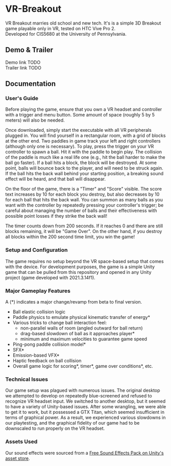 # VR-Breakout
VR Breakout marries old school and new tech. It's is a simple 3D Breakout game playable only in VR, tested on HTC Vive Pro 2.   
Developed for CIS5680 at the University of Pennsylvania.

## Demo & Trailer
Demo link TODO  
Trailer link TODO

## Documentation

### User's Guide
Before playing the game, ensure that you own a VR headset and controller with a trigger and menu button. Some amount of space (roughly 5 by 5 meters) will also be needed.

Once downloaded, simply start the executable with all VR peripherals plugged in. You will find yourself in a rectangular room, with a grid of blocks at the other end. Two paddles in game track your left and right controllers (although only one is necessary). To play, press the trigger on your VR controller to spawn a ball. Hit it with the paddle to begin play. The collision of the paddle is much like a real life one (e.g., hit the ball harder to make the ball go faster). If a ball hits a block, the block will be destroyed. At some point, balls will bounce back to the player, and will need to be struck again. If the ball hits the back wall behind your starting position, a breaking sound effect will be heard, and that ball will disappear. 

On the floor of the game, there is a "Timer" and "Score" visible. The score text increases by 10 for each block you destroy, but also decreases by 10 for each ball that hits the back wall. You can summon as many balls as you want with the controller by repeatedly pressing your controller's trigger; be careful about managing the number of balls and their effectiveness with possible point losses if they strike the back wall!

The timer counts down from 200 seconds. If it reaches 0 and there are still blocks remaining, it will be "Game Over". On the other hand, if you destroy all blocks within the 200 second time limit, you win the game!

### Setup and Configuration
The game requires no setup beyond the VR space-based setup that comes with the device. For development purposes, the game is a simple Unity game that can be pulled from this repository and opened in any Unity project (game developed with 2021.3.14f1). 

### Major Gameplay Features
A (*) indicates a major change/revamp from beta to final version.
- Ball elastic collision logic
- Paddle physics to emulate physical kinematic transfer of energy*
- Various tricks to change ball interaction feel:
  - non-parallel walls of room (angled outward for ball return)
  - drag-based slowdown of ball as it approaches player*
  - minimum and maximum velocities to guarantee game speed
- Ping-pong paddle collision model*
- SFX*
- Emission-based VFX*
- Haptic feedback on ball collision
- Overall game logic for scoring*, timer*, game over conditions*, etc.

### Technical Issues
Our game setup was plagued with numerous issues. The original desktop we attempted to develop on repeatedly blue-screened and refused to recognize VR headset input. We switched to another desktop, but it seemed to have a variety of Unity-based issues. After some wrangling, we were able to get it to work, but it possessed a GTX Titan, which seemed insufficient in terms of graphical power. As a result, we experienced various slowdowns in our playtesting, and the graphical fidelity of our game had to be downscaled to run properly on the VR headset.

### Assets Used
Our sound effects were sourced from a [Free Sound Effects Pack on Unity's asset store](https://assetstore.unity.com/packages/audio/sound-fx/free-sound-effects-pack-155776).

